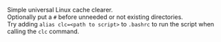 Simple universal Linux cache clearer.  
Optionally put a `#` before unneeded or not existing directories.  
Try adding `alias clc=<path to script>` to `.bashrc` to run the script when calling the `clc` command.  
